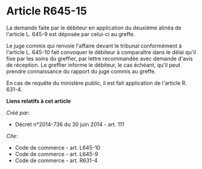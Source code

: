 # Article R645-15

La demande faite par le débiteur en application du deuxième alinéa de l'article L. 645-9 est déposée par celui-ci au greffe. 

Le juge commis qui renvoie l'affaire devant le tribunal conformément à l'article L. 645-10 fait convoquer le débiteur à
comparaître dans le délai qu'il fixe par les soins du greffier, par lettre recommandée avec demande d'avis de réception. Le
greffier informe le débiteur, le cas échéant, qu'il peut prendre connaissance du rapport du juge commis au greffe. 

En cas de requête du ministère public, il est fait application de l'article R. 631-4.

**Liens relatifs à cet article**

_Créé par_:

  - Décret n°2014-736 du 30 juin 2014 - art. 111

_Cite_:

  - Code de commerce - art. L645-10
  - Code de commerce - art. L645-9
  - Code de commerce - art. R631-4
